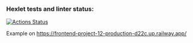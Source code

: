 ### Hexlet tests and linter status:
[![Actions Status](https://github.com/RomanKovgan/frontend-project-12/workflows/hexlet-check/badge.svg)](https://github.com/RomanKovgan/frontend-project-12/actions)

Example on https://frontend-project-12-production-d22c.up.railway.app/